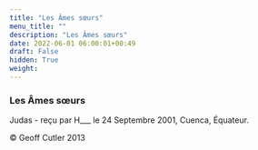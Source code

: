 ```yaml
---
title: "Les Âmes sœurs"
menu_title: ""
description: "Les Âmes sœurs"
date: 2022-06-01 06:00:01+00:49
draft: False
hidden: True
weight:
---
```

### Les Âmes sœurs

Judas - reçu par H___  le 24 Septembre 2001, Cuenca, Équateur.



© Geoff Cutler 2013